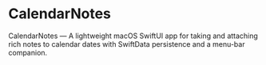 # CalendarNotes
CalendarNotes — A lightweight macOS SwiftUI app for taking and attaching rich notes to calendar dates with SwiftData persistence and a menu-bar companion.

